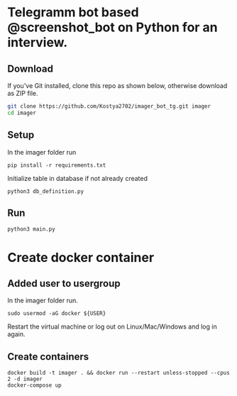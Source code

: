 # Telegramm bot based @screenshot_bot on Python for an interview.


## Download

If you've Git installed, clone this repo as shown below, otherwise download as ZIP file.

```bash
git clone https://github.com/Kostya2702/imager_bot_tg.git imager
cd imager
```
## Setup

In the imager folder run

```
pip install -r requirements.txt
```

Initialize table in database if not already created

```
python3 db_definition.py
```

## Run

```
python3 main.py
```

# Create docker container

## Added user to usergroup

In the imager folder run.

```
sudo usermod -aG docker ${USER}
```

Restart the virtual machine or log out on Linux/Mac/Windows and log in again.

## Create containers

```
docker build -t imager . && docker run --restart unless-stopped --cpus 2 -d imager
docker-compose up
```
